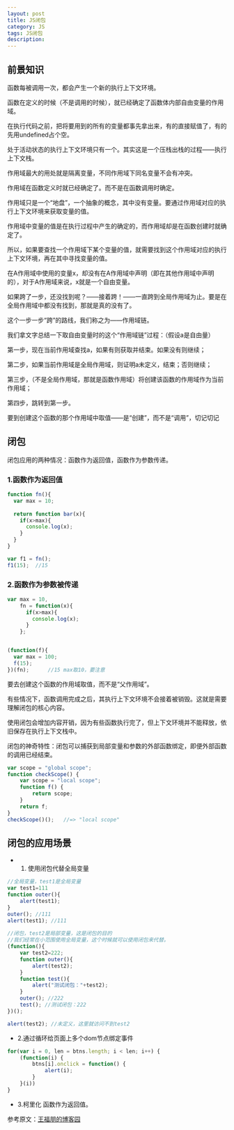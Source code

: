 ```yaml
---
layout: post
title: JS闭包
category: JS
tags: JS闭包
description: 
---
```


## 前景知识
函数每被调用一次，都会产生一个新的执行上下文环境。

函数在定义的时候（不是调用的时候），就已经确定了函数体内部自由变量的作用域。

在执行代码之前，把将要用到的所有的变量都事先拿出来，有的直接赋值了，有的先用undefined占个空。

处于活动状态的执行上下文环境只有一个。其实这是一个压栈出栈的过程——执行上下文栈。

作用域最大的用处就是隔离变量，不同作用域下同名变量不会有冲突。

作用域在函数定义时就已经确定了。而不是在函数调用时确定。

作用域只是一个“地盘”，一个抽象的概念，其中没有变量。要通过作用域对应的执行上下文环境来获取变量的值。

作用域中变量的值是在执行过程中产生的确定的，而作用域却是在函数创建时就确定了。

所以，如果要查找一个作用域下某个变量的值，就需要找到这个作用域对应的执行上下文环境，再在其中寻找变量的值。

在A作用域中使用的变量x，却没有在A作用域中声明（即在其他作用域中声明的），对于A作用域来说，x就是一个自由变量。

如果跨了一步，还没找到呢？——接着跨！——一直跨到全局作用域为止。要是在全局作用域中都没有找到，那就是真的没有了。

这个一步一步“跨”的路线，我们称之为——作用域链。


我们拿文字总结一下取自由变量时的这个“作用域链”过程：（假设a是自由量）

第一步，现在当前作用域查找a，如果有则获取并结束。如果没有则继续；

第二步，如果当前作用域是全局作用域，则证明a未定义，结束；否则继续；

第三步，（不是全局作用域，那就是函数作用域）将创建该函数的作用域作为当前作用域；

第四步，跳转到第一步。


要到创建这个函数的那个作用域中取值——是“创建”，而不是“调用”，切记切记

## 闭包
闭包应用的两种情况：函数作为返回值，函数作为参数传递。

### 1.函数作为返回值
```js
function fn(){
  var max = 10;
  
  return function bar(x){
    if(x>max){
      console.log(x);
    }
  }
}

var f1 = fn();
f1(15);  //15
```

### 2.函数作为参数被传递
```js
var max = 10,
    fn = function(x){
      if(x>max){
        console.log(x);
      }
    };


(function(f){
  var max = 100;
  f(15);
})(fn);      //15 max取10，要注意

```

要去创建这个函数的作用域取值，而不是“父作用域”。

有些情况下，函数调用完成之后，其执行上下文环境不会接着被销毁。这就是需要理解闭包的核心内容。

使用闭包会增加内容开销，因为有些函数执行完了，但上下文环境并不能释放，依旧保存在执行上下文栈中。

闭包的神奇特性：闭包可以捕获到局部变量和参数的外部函数绑定，即便外部函数的调用已经结束。
```js
var scope = "global scope"; 
function checkScope() {
    var scope = "local scope";
    function f() {
        return scope;
    }
    return f;
}
checkScope()();   //=> "local scope"
```

## 闭包的应用场景
- 1. 使用闭包代替全局变量

```js
//全局变量，test1是全局变量
var test1=111 
function outer(){
    alert(test1);
}
outer(); //111
alert(test1); //111
 
//闭包，test2是局部变量，这是闭包的目的
//我们经常在小范围使用全局变量，这个时候就可以使用闭包来代替。
(function(){
    var test2=222;
    function outer(){
        alert(test2);
    }
    function test(){
        alert("测试闭包："+test2);
    }
    outer(); //222
    test(); //测试闭包：222
})(); 

alert(test2); //未定义，这里就访问不到test2
```
- 2.通过循环给页面上多个dom节点绑定事件

```js
for(var i = 0, len = btns.length; i < len; i++) {
    (function(i) {
        btns[i].onclick = function() {
            alert(i);
        }
    }(i))
}
```

- 3.柯里化
函数作为返回值。

参考原文：[王福朋的博客园](http://www.cnblogs.com/wangfupeng1988/p/3977924.html)
